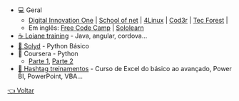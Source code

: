 - 💻 Geral
  - [Digital Innovation One](https://digitalinnovation.one) |
  [School of net](https://www.schoolofnet.com/cursos/gratuitos) |
  [4Linux](https://4linux.com.br/cursos-gratis) |
  [Cod3r](https://www.cod3r.com.br/collections?category=cursos-gratuitos) |
  [Tec Forest](https://www.tecforest.com.br/category/cursos/) |
  - Em inglês: [Free Code Camp](https://www.freecodecamp.org/learn) |
  [Sololearn](https://www.sololearn.com)
- [☕ Loiane training](https://loiane.training) - Java, angular, cordova...
- [🐍 Solyd](https://solyd.com.br/treinamentos/python-basico) - Python Básico
- 🐍 Coursera - Python
  - [Parte 1](https://www.coursera.org/learn/ciencia-computacao-python-conceitos), [Parte 2](https://www.coursera.org/learn/ciencia-computacao-python-conceitos-2)
- [🐸 Hashtag treinamentos](https://www.hashtagtreinamentos.com/) - Curso de Excel do básico ao avançado, Power BI, PowerPoint, VBA...

[👈 Voltar](../README.md)
